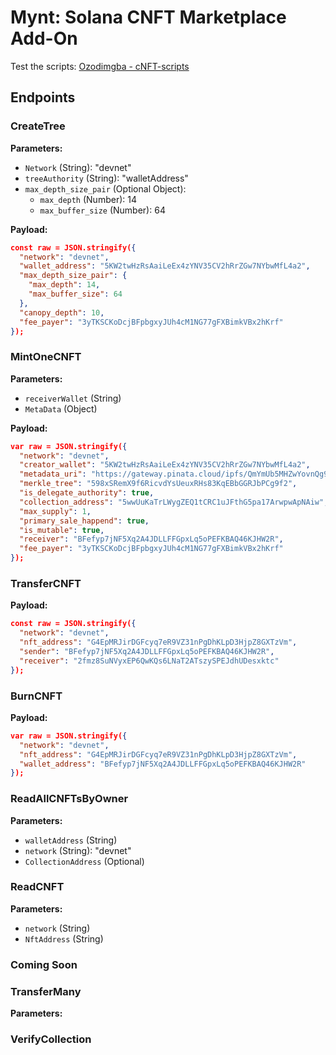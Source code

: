 # Mynt: Solana CNFT Marketplace Add-On
Test the scripts: [Ozodimgba - cNFT-scripts](https://github.com/Ozodimgba/cNFT-scripts/tree/main)


## Endpoints

### CreateTree

**Parameters:**
- `Network` (String): "devnet"
- `treeAuthority` (String): "walletAddress"
- `max_depth_size_pair` (Optional Object): 
  - `max_depth` (Number): 14
  - `max_buffer_size` (Number): 64

**Payload:**
```json
const raw = JSON.stringify({
  "network": "devnet",
  "wallet_address": "5KW2twHzRsAaiLeEx4zYNV35CV2hRrZGw7NYbwMfL4a2",
  "max_depth_size_pair": {
    "max_depth": 14,
    "max_buffer_size": 64
  },
  "canopy_depth": 10,
  "fee_payer": "3yTKSCKoDcjBFpbgxyJUh4cM1NG77gFXBimkVBx2hKrf"
});
```

### MintOneCNFT

**Parameters:**
- `receiverWallet` (String)
- `MetaData` (Object)

**Payload:**
```json
var raw = JSON.stringify({
  "network": "devnet",
  "creator_wallet": "5KW2twHzRsAaiLeEx4zYNV35CV2hRrZGw7NYbwMfL4a2",
  "metadata_uri": "https://gateway.pinata.cloud/ipfs/QmYmUb5MHZwYovnQg9qANTJUi7R8VaE5CetfssczaSWn5K",
  "merkle_tree": "598xSRemX9f6RicvdYsUeuxRHs83KqEBbGGRJbPCg9f2",
  "is_delegate_authority": true,
  "collection_address": "5wwUuKaTrLWygZEQ1tCRC1uJFthG5pa17ArwpwApNAiw",
  "max_supply": 1,
  "primary_sale_happend": true,
  "is_mutable": true,
  "receiver": "BFefyp7jNF5Xq2A4JDLLFFGpxLq5oPEFKBAQ46KJHW2R",
  "fee_payer": "3yTKSCKoDcjBFpbgxyJUh4cM1NG77gFXBimkVBx2hKrf"
});
```

### TransferCNFT

**Payload:**
```json
const raw = JSON.stringify({
  "network": "devnet",
  "nft_address": "G4EpMRJirDGFcyq7eR9VZ31nPgDhKLpD3HjpZ8GXTzVm",
  "sender": "BFefyp7jNF5Xq2A4JDLLFFGpxLq5oPEFKBAQ46KJHW2R",
  "receiver": "2fmz8SuNVyxEP6QwKQs6LNaT2ATszySPEJdhUDesxktc"
});
```

### BurnCNFT

**Payload:**
```json
var raw = JSON.stringify({
  "network": "devnet",
  "nft_address": "G4EpMRJirDGFcyq7eR9VZ31nPgDhKLpD3HjpZ8GXTzVm",
  "wallet_address": "BFefyp7jNF5Xq2A4JDLLFFGpxLq5oPEFKBAQ46KJHW2R"
});
```

### ReadAllCNFTsByOwner

**Parameters:**
- `walletAddress` (String)
- `network` (String): "devnet"
- `CollectionAddress` (Optional)

### ReadCNFT

**Parameters:**
- `network` (String)
- `NftAddress` (String)

### Coming Soon

### TransferMany

**Parameters:**

### VerifyCollection



